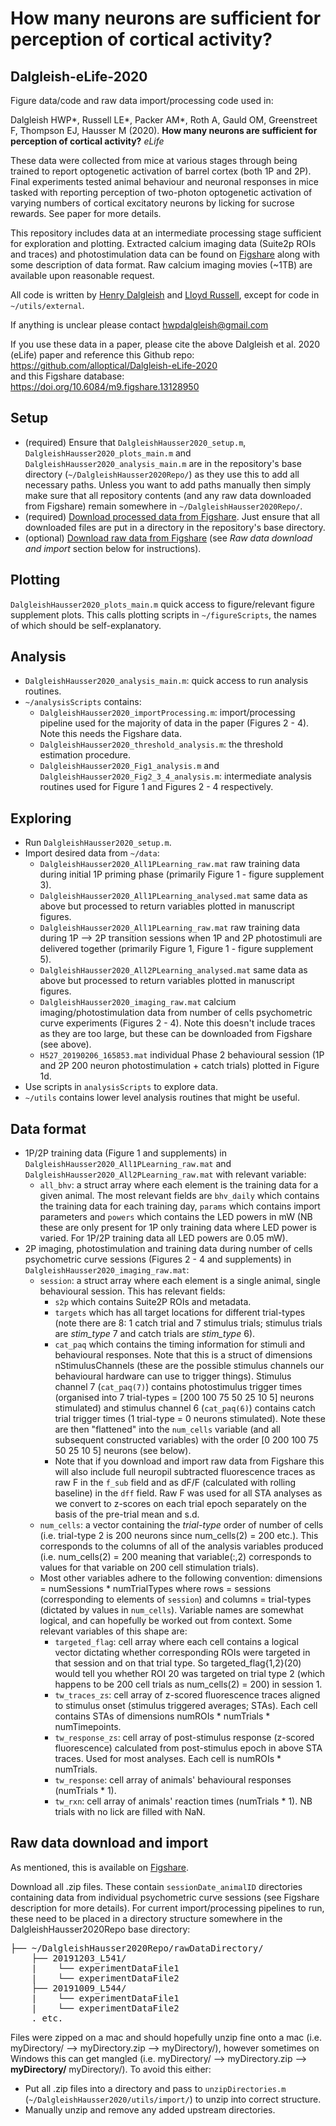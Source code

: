 # How many neurons are sufficient for perception of cortical activity?
## Dalgleish-eLife-2020
Figure data/code and raw data import/processing code used in:

Dalgleish HWP*, Russell LE*, Packer AM*, Roth A, Gauld OM, Greenstreet F, Thompson EJ, Hausser M (2020). __How many neurons are sufficient for perception of cortical activity?__ _eLife_

These data were collected from mice at various stages through being trained to report optogenetic activation of barrel cortex (both 1P and 2P). Final experiments tested animal behaviour and neuronal responses in mice tasked with reporting perception of two-photon optogenetic activation of varying numbers of cortical excitatory neurons by licking for sucrose rewards. See paper for more details.

This repository includes data at an intermediate processing stage sufficient for exploration and plotting. Extracted calcium imaging data (Suite2p ROIs and traces) and photostimulation data can be found on [Figshare](https://doi.org/10.6084/m9.figshare.13128950) along with some description of data format. Raw calcium imaging movies (~1TB) are available upon reasonable request.

All code is written by [Henry Dalgleish](https://github.com/hwpdalgleish) and [Lloyd Russell](https://github.com/llerussell), except for code in `~/utils/external`.

If anything is unclear please contact hwpdalgleish@gmail.com

If you use these data in a paper, please cite the above Dalgleish et al. 2020 (eLife) paper and reference this Github repo:<br/>
https://github.com/alloptical/Dalgleish-eLife-2020<br/>
and this Figshare database:<br/>
https://doi.org/10.6084/m9.figshare.13128950

## Setup
* (required) Ensure that `DalgleishHausser2020_setup.m`, `DalgleishHausser2020_plots_main.m` and `DalgleishHausser2020_analysis_main.m` are in the repository's base directory (`~/DalgleishHausser2020Repo/`) as they use this to add all necessary paths. Unless you want to add paths manually then simply make sure that all repository contents (and any raw data downloaded from Figshare) remain somewhere in `~/DalgleishHausser2020Repo/`.
* (required) [Download processed data from Figshare](https://doi.org/10.6084/m9.figshare.13128950). Just ensure that all downloaded files are put in a directory in the repository's base directory.
* (optional) [Download raw data from Figshare](https://doi.org/10.6084/m9.figshare.13128950) (see _Raw data download and import_ section below for instructions).

## Plotting
`DalgleishHausser2020_plots_main.m` quick access to figure/relevant figure supplement plots. This calls plotting scripts in `~/figureScripts`, the names of which should be self-explanatory.

## Analysis
* `DalgleishHausser2020_analysis_main.m`: quick access to run analysis routines.
* `~/analysisScripts` contains:
  * `DalgleishHausser2020_importProcessing.m`: import/processing pipeline used for the majority of data in the paper (Figures 2 - 4). Note this needs the Figshare data.
  * `DalgleishHausser2020_threshold_analysis.m`: the threshold estimation procedure.
  * `DalgleishHausser2020_Fig1_analysis.m` and `DalgleishHausser2020_Fig2_3_4_analysis.m`: intermediate analysis routines used for Figure 1 and Figures 2 - 4 respectively.

## Exploring
* Run `DalgleishHausser2020_setup.m`.
* Import desired data from `~/data`:
  * `DalgleishHausser2020_All1PLearning_raw.mat` raw training data during initial 1P priming phase (primarily Figure 1 - figure supplement 3).
  * `DalgleishHausser2020_All1PLearning_analysed.mat` same data as above but processed to return variables plotted in manuscript figures.
  * `DalgleishHausser2020_All1PLearning_raw.mat` raw training data during 1P --> 2P transition sessions when 1P and 2P photostimuli are delivered together (primarily Figure 1, Figure 1 - figure supplement 5).
  * `DalgleishHausser2020_All2PLearning_analysed.mat` same data as above but processed to return variables plotted in manuscript figures.
  * `DalgleishHausser2020_imaging_raw.mat` calcium imaging/photostimulation data from number of cells psychometric curve experiments (Figures 2 - 4). Note this doesn't include traces as they are too large, but these can be downloaded from Figshare (see above).
  * `H527_20190206_165853.mat` individual Phase 2 behavioural session (1P and 2P 200 neuron photostimulation + catch trials) plotted in Figure 1d.
* Use scripts in `analysisScripts` to explore data.
* `~/utils` contains lower level analysis routines that might be useful.

## Data format
* 1P/2P training data (Figure 1 and supplements) in `DalgleishHausser2020_All1PLearning_raw.mat` and `DalgleishHausser2020_All2PLearning_raw.mat` with relevant variable:
  * `all_bhv`: a struct array where each element is the training data for a given animal. The most relevant fields are `bhv_daily` which contains the training data for each training day, `params` which contains import parameters and `powers` which contains the LED powers in mW (NB these are only present for 1P only training data where LED power is varied. For 1P/2P training data all LED powers are 0.05 mW). 
* 2P imaging, photostimulation and training data during number of cells psychometric curve sessions (Figures 2 - 4 and supplements) in `DalgleishHausser2020_imaging_raw.mat`:
  * `session`: a struct array where each element is a single animal, single behavioural session. This has relevant fields:
    * `s2p` which contains Suite2P ROIs and metadata.
    * `targets` which has all target locations for different trial-types (note there are 8: 1 catch trial and 7 stimulus trials; stimulus trials are _stim_type_ 7 and catch trials are _stim_type_ 6).
    * `cat_paq` which contains the timing information for stimuli and behavioural responses. Note that this is a struct of dimensions nStimulusChannels (these are the possible stimulus channels our behavioural hardware can use to trigger things). Stimulus channel 7 (`cat_paq(7)`) contains photostimulus trigger times (organised into 7 trial-types = [200 100 75 50 25 10 5] neurons stimulated) and stimulus channel 6 (`cat_paq(6)`) contains catch trial trigger times (1 trial-type = 0 neurons stimulated). Note these are then "flattened" into the `num_cells` variable (and all subsequent constructed variables) with the order [0 200 100 75 50 25 10 5] neurons (see below).
    * Note that if you download and import raw data from Figshare this will also include full neuropil subtracted fluorescence traces as raw F in the `f_sub` field and as dF/F (calculated with rolling baseline) in the `dff` field. Raw F was used for all STA analyses as we convert to z-scores on each trial epoch separately on the basis of the pre-trial mean and s.d.
  * `num_cells`: a vector containing the _trial-type_ order of number of cells (i.e. trial-type 2 is 200 neurons since num_cells(2) = 200 etc.). This corresponds to the columns of all of the analysis variables produced (i.e. num_cells(2) = 200 meaning that variable(:,2) corresponds to values for that variable on 200 cell stimulation trials).
  * Most other variables adhere to the following convention: dimensions = numSessions * numTrialTypes where rows = sessions (corresponding to elements of `session`) and columns = trial-types (dictated by values in `num_cells`). Variable names are somewhat logical, and can hopefully be worked out from context. Some relevant variables of this shape are:
    * `targeted_flag`: cell array where each cell contains a logical vector dictating whether corresponding ROIs were targeted in that session and on that trial type. So targeted_flag{1,2}(20) would tell you whether ROI 20 was targeted on trial type 2 (which happens to be 200 cell trials as num_cells(2) = 200) in session 1.
    * `tw_traces_zs`: cell array of z-scored fluorescence traces aligned to stimulus onset (stimulus triggered averages; STAs). Each cell contains STAs of dimensions numROIs * numTrials * numTimepoints.
    * `tw_response_zs`: cell array of post-stimulus response (z-scored fluorescence) calculated from post-stimulus epoch in above STA traces. Used for most analyses. Each cell is numROIs * numTrials.
    * `tw_response`: cell array of animals' behavioural responses (numTrials * 1).
    * `tw_rxn`: cell array of animals' reaction times (numTrials * 1). NB trials with no lick are filled with NaN.
  
## Raw data download and import
As mentioned, this is available on [Figshare](https://doi.org/10.6084/m9.figshare.13128950).
  
Download all .zip files. These contain `sessionDate_animalID` directories containing data from individual psychometric curve sessions (see Figshare description for more details). For current import/processing pipelines to run, these need to be placed in a directory structure somewhere in the DalgleishHausser2020Repo base directory:
<pre>
├── ~/DalgleishHausser2020Repo/rawDataDirectory/
    ├── 20191203_L541/
    |    └── experimentDataFile1
    |    └── experimentDataFile2
    ├── 20191009_L544/
    |    └── experimentDataFile1
    |    └── experimentDataFile2
    . etc.
</pre>

Files were zipped on a mac and should hopefully unzip fine onto a mac (i.e. myDirectory/ --> myDirectory.zip --> myDirectory/), however sometimes on Windows this can get mangled (i.e. myDirectory/ --> myDirectory.zip --> __myDirectory/__ myDirectory/). To avoid this either:
* Put all .zip files into a directory and pass to `unzipDirectories.m` (`~/DalgleishHausser2020/utils/import/`) to unzip into correct structure.
* Manually unzip and remove any added upstream directories.
